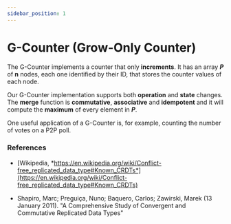 ```yaml
---
sidebar_position: 1
---
```


# G-Counter (Grow-Only Counter)

The G-Counter implements a counter that only **increments**. It has an array ***P*** of **n** nodes, each one identified by their ID, that stores the counter values of each node.

Our G-Counter implementation supports both **operation** and **state** changes. The **merge** function is **commutative**, **associative** and **idempotent** and it will compute the **maximum** of every element in ***P***.

One useful application of a G-Counter is, for example, counting the number of votes on a P2P poll.

### References

- [Wikipedia, *https://en.wikipedia.org/wiki/Conflict-free_replicated_data_type#Known_CRDTs*](https://en.wikipedia.org/wiki/Conflict-free_replicated_data_type#Known_CRDTs)

- Shapiro, Marc; Preguiça, Nuno; Baquero, Carlos; Zawirski, Marek (13 January 2011). "A Comprehensive Study of Convergent and Commutative Replicated Data Types"
